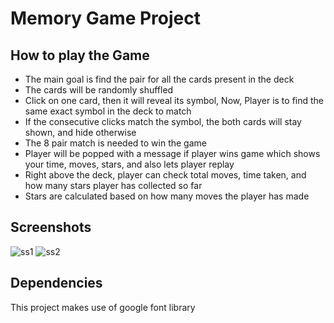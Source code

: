 # Memory Game Project

## How to play the Game

* The main goal is find the pair for all the cards present in the deck
* The cards will be randomly shuffled
* Click on one card, then it will reveal its symbol, Now, Player is to find the same exact symbol in the deck to match
* If the consecutive clicks match the symbol, the both cards will stay shown, and hide otherwise
* The 8 pair match is needed to win the game
* Player will be popped with a message if player wins game which shows your time, moves, stars, and also lets player replay
* Right above the deck, player can check total moves, time taken, and how many stars player has collected so far
* Stars are calculated based on how many moves the player has made

## Screenshots
![ss1](https://user-images.githubusercontent.com/25235017/40284732-892ee1e6-5c61-11e8-9aaf-3c1c5ca7c43f.PNG)
![ss2](https://user-images.githubusercontent.com/25235017/40284749-a7b8ee7c-5c61-11e8-8a6c-564e88d03557.PNG)

## Dependencies
This project makes use of google font library
